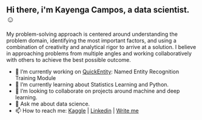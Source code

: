 ## Hi there, i'm Kayenga Campos, a data scientist. ☺️


My problem-solving approach is centered around understanding the problem domain, identifying the most important factors, and using a combination of creativity and analytical rigor to arrive at a solution. I believe in approaching problems from multiple angles and working collaboratively with others to achieve the best possible outcome.


- 🤖 I’m currently working on [QuickEntity](https://github.com/kissabi/quickentity): Named Entity Recognition Training Module
- 📖 I’m currently learning about Statistics Learning and Python.
- 🔎 I’m looking to collaborate on projects around machine and deep learning.
- 💬 Ask me about data science.
- 📫 How to reach me: [Kaggle](https://kaggle.com/kayenga) | [Linkedin](https://linkedin.com/in/kayenga) | [Write me](mailto:kayengacampos@gmail.com)



